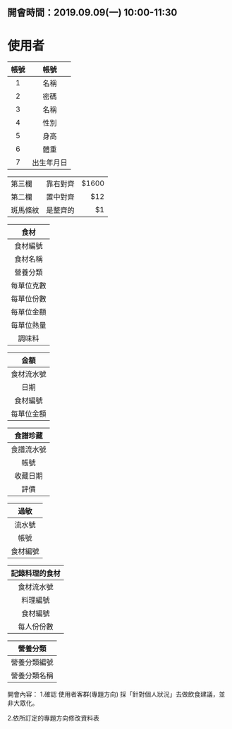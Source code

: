 ## 開會時間：2019.09.09(一) 10:00-11:30 ##
使用者
======================
|       帳號        |       帳號        |
|:--------------------:|:--------------------:|
|        1        |        名稱        |
|        2       |        密碼        |
|        3       |        名稱        |
|        4        |        性別        |
|        5        |        身高        |
|        6        |       體重        |
|        7        |    出生年月日     |

|     |      |     |
| ------------- |:-------------:| -----:|
| 第三欄        | 靠右對齊      | $1600 |
| 第二欄        | 置中對齊      |   $12 |
| 斑馬條紋      | 是整齊的      |    $1 |


|        食材       |
|:--------------------:|
|       食材編號       |
|       食材名稱       |
|       營養分類       |
|      每單位克數      |
|      每單位份數      |
|      每單位金額      |
|      每單位熱量      |
|        調味料        |



|        金額       |
|:--------------------:|
|       食材流水號       |
|          日期       |
|       食材編號       |
|      每單位金額      |


|        食譜珍藏       |
|:--------------------:|
|       食譜流水號       |
|          帳號       |
|       收藏日期       |
|         評價         |


|        過敏       |
|:--------------------:|
|       流水號       |
|         帳號       |
|       食材編號       |


|        記錄料理的食材       |
|:--------------------------:|
|       食材流水號       |
|          料理編號       |
|       食材編號       |
|      每人份份數      |


|        營養分類       |
|:--------------------:|
|       營養分類編號       |
|      營養分類名稱    |


開會內容：
1.確認 使用者客群(專題方向)
採「針對個人狀況」去做飲食建議，並非大眾化。

2.依所訂定的專題方向修改資料表
